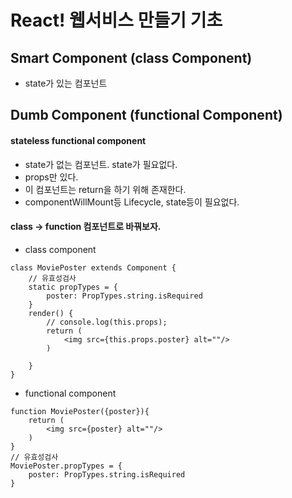 # React! 웹서비스 만들기 기초

## Smart Component (class Component)
- state가 있는 컴포넌트

## Dumb Component (functional Component)
#### stateless functional component
- state가 없는 컴포넌트. state가 필요없다.
- props만 있다.
- 이 컴포넌트는 return을 하기 위해 존재한다.
- componentWillMount등 Lifecycle, state등이 필요없다.

#### class -> function 컴포넌트로 바꿔보자.
- class component
```
class MoviePoster extends Component {
    // 유효성검사
    static propTypes = {
        poster: PropTypes.string.isRequired
    }
    render() {
        // console.log(this.props);
        return (
            <img src={this.props.poster} alt=""/>
        )

    }
}
```
- functional component
```
function MoviePoster({poster}){
    return (
        <img src={poster} alt=""/>
    )
}
// 유효성검사
MoviePoster.propTypes = {
    poster: PropTypes.string.isRequired
}
```
